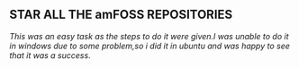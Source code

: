 STAR ALL THE amFOSS REPOSITORIES
---

_This was an easy task as the steps to do it were given.I was unable to do it in windows due to some problem,so i did it in ubuntu and was 
happy to see that it was a success_.


